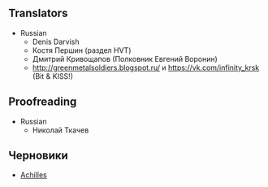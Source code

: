 Translators
------------

- Russian
    - Denis Darvish
    - Костя Першин (раздел HVT)
    - Дмитрий Кривощапов (Полковник Евгений Воронин)
    - http://greenmetalsoldiers.blogspot.ru/ и https://vk.com/infinity_krsk (Bit & KISS!)

Proofreading
------------
- Russian
    - Николай Ткачев


Черновики
------------
* [Achilles](achilles.md)
